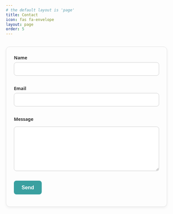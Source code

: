 ```yaml
---
# the default layout is 'page'
title: Contact
icon: fas fa-envelope
layout: page
order: 5
---
```


<style>
    .contact-form {
  max-width: 500px;
  margin: 2rem auto;
  padding: 1.5rem;
  background: #fdfdfd;
  border: 1px solid #e0e0e0;
  border-radius: 12px;
  box-shadow: 0 4px 8px rgba(0,0,0,0.05);
  font-family: system-ui, sans-serif;
}

.contact-form label {
  display: block;
  margin-bottom: 0.3rem;
  font-weight: 600;
  color: #333;
}

.contact-form input,
.contact-form textarea {
  width: 100%;
  padding: 0.7rem;
  margin-bottom: 1rem;
  border: 1px solid #ccc;
  border-radius: 8px;
  font-size: 1rem;
  box-sizing: border-box;
}

.contact-form input:focus,
.contact-form textarea:focus {
  outline: none;
  border-color: #3aa0a0; /* coastal teal accent */
  box-shadow: 0 0 0 3px rgba(58,160,160,0.2);
}

.contact-form button {
  display: inline-block;
  background: #3aa0a0; /* coastal teal accent */
  color: white;
  font-size: 1rem;
  font-weight: 600;
  padding: 0.8rem 1.5rem;
  border: none;
  border-radius: 8px;
  cursor: pointer;
  transition: background 0.2s ease-in-out;
}

.contact-form button:hover {
  background: #317c7c;
}
</style>

<form class="contact-form" action="https://formsubmit.co/admin@schh-commons.org" method="POST">
  <label for="name">Name</label>
  <input id="name" type="text" name="name" required>

  <label for="email">Email</label>
  <input id="email" type="email" name="email" required>

  <label for="message">Message</label>
  <textarea id="message" name="message" rows="6" required></textarea>

  <!-- hidden options -->
  <input type="hidden" name="_subject" value="Website contact form">
  <input type="hidden" name="_next" value="https://www.schh-commons.org/thanks">
  <input type="text" name="_honey" style="display:none">
  <input type="hidden" name="_captcha" value="false">

  <button type="submit">Send</button>
</form>